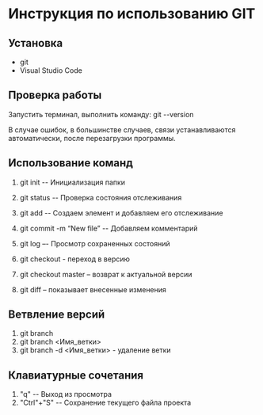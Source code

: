 # Инструкция по использованию GIT

## Установка

* git
* Visual Studio Code

## Проверка работы

Запустить терминал, выполнить команду:
git --version

В случае ошибок, в большинстве случаев, связи устанавливаются автоматически, после перезагрузки программы.

## Использование команд

1) git init -- Инициализация папки
2) git status -- Проверка состояния отслеживания
3) git add <file> -- Создаем элемент и добавляем его отслеживание
4) git commit -m “New file” -- Добавляем комментарий
5) git log –- Просмотр сохраненных состояний

6) git checkout <hash> - переход в версию
7) git checkout master – возврат к актуальной версии
8) git diff – показывает внесенные изменения

## Ветвление версий

1) git branch
2) git branch <Имя_ветки>
3) git branch -d <Имя_ветки> - удаление ветки

## Клавиатурные сочетания

1) "q" -- Выход из просмотра
2) "Ctrl"+"S" -- Сохранение текущего файла проекта